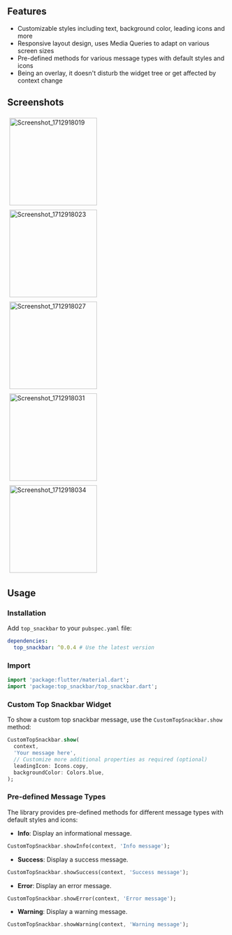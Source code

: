 ## Features

- Customizable styles including text, background color, leading icons and more
- Responsive layout design, uses Media Queries to adapt on various screen sizes
- Pre-defined methods for various message types with default styles and icons
- Being an overlay, it doesn't disturb the widget tree or get affected by context change

## Screenshots

<div style="display: flex; flex-wrap: wrap;">
  <div style="flex: 50%; padding: 5px;">
    <img src="https://github.com/deb-sahu/top-snackbar/assets/117360930/2bce52a7-0e86-4428-aeac-ae07b0c3c923" alt="Screenshot_1712918019" width="200"/>
  </div>
  <div style="flex: 50%; padding: 5px;">
    <img src="https://github.com/deb-sahu/top-snackbar/assets/117360930/90823268-5fe2-4a51-81a0-6ab5d1146e44" alt="Screenshot_1712918023" width="200"/>
  </div>
  <div style="flex: 50%; padding: 5px;">
    <img src="https://github.com/deb-sahu/top-snackbar/assets/117360930/256c18f3-b03a-463a-ac81-44945c600adb" alt="Screenshot_1712918027" width="200"/>
  </div>
  <div style="flex: 50%; padding: 5px;">
    <img src="https://github.com/deb-sahu/top-snackbar/assets/117360930/fc2da41e-760e-488c-be4d-61496cd0fa44" alt="Screenshot_1712918031" width="200"/>
  </div>
  <div style="flex: 50%; padding: 5px;">
    <img src="https://github.com/deb-sahu/top-snackbar/assets/117360930/e0e65f7e-e8fc-4a15-ba99-b927ea27448a" alt="Screenshot_1712918034" width="200"/>
  </div>
</div>

## Usage

### Installation

Add `top_snackbar` to your `pubspec.yaml` file:

```yaml
dependencies:
  top_snackbar: ^0.0.4 # Use the latest version
```

### Import

```dart
import 'package:flutter/material.dart';
import 'package:top_snackbar/top_snackbar.dart';
```

### Custom Top Snackbar Widget

To show a custom top snackbar message, use the `CustomTopSnackbar.show` method:

```dart
CustomTopSnackbar.show(
  context,
  'Your message here',
  // Customize more additional properties as required (optional)
  leadingIcon: Icons.copy,
  backgroundColor: Colors.blue,
);
```

### Pre-defined Message Types

The library provides pre-defined methods for different message types with default styles and icons:

- **Info**: Display an informational message.
```dart
CustomTopSnackbar.showInfo(context, 'Info message');
```

- **Success**: Display a success message.
```dart
CustomTopSnackbar.showSuccess(context, 'Success message');
```

- **Error**: Display an error message.
```dart
CustomTopSnackbar.showError(context, 'Error message');
```

- **Warning**: Display a warning message.
```dart
CustomTopSnackbar.showWarning(context, 'Warning message');
```

